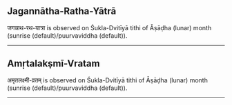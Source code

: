 ## Jagannātha-Ratha-Yātrā
जगन्नाथ-रथ-यात्रा is observed on Śukla-Dvitīyā tithi of Āṣāḍha (lunar) month (sunrise (default)/puurvaviddha (default)).



---
## Amṛtalakṣmī-Vratam
अमृतलक्ष्मी-व्रतम् is observed on Śukla-Dvitīyā tithi of Āṣāḍha (lunar) month (sunrise (default)/puurvaviddha (default)).



---
